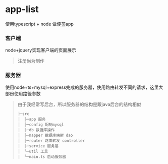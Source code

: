 # app-list
使用typescript + node 做便签app

### 客户端

node+jquery实现客户端的页面展示

> 注册尚为制作



### 服务器

使用node+ts+mysql+express完成的服务器，使用路由转发不同的请求，这里大部份使用路径参数

> 由于我经常写后台，所以服务器的结构是跟java后台的结构相似
>
> ```
> ├─src
> │  ├─app 服务
> │  ├─config 配制mysql
> │  ├─db 数据库操作
> │  ├─mapper 数据库映射 dao
> │  ├─router 路由转发 controller
> │  ├─service 服务层
> │  └─util 工具
> |  └─main.ts 启动服务器
> ```
>
> 